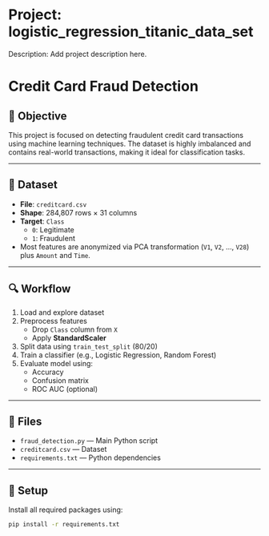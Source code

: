 # Project: logistic_regression_titanic_data_set
Description: Add project description here.
# Credit Card Fraud Detection

## 📌 Objective

This project is focused on detecting fraudulent credit card transactions using machine learning techniques. The dataset is highly imbalanced and contains real-world transactions, making it ideal for classification tasks.

---

## 🧾 Dataset

- **File**: `creditcard.csv`
- **Shape**: 284,807 rows × 31 columns
- **Target**: `Class`
  - `0`: Legitimate
  - `1`: Fraudulent
- Most features are anonymized via PCA transformation (`V1`, `V2`, ..., `V28`) plus `Amount` and `Time`.

---

## 🔍 Workflow

1. Load and explore dataset
2. Preprocess features
   - Drop `Class` column from `X`
   - Apply **StandardScaler**
3. Split data using `train_test_split` (80/20)
4. Train a classifier (e.g., Logistic Regression, Random Forest)
5. Evaluate model using:
   - Accuracy
   - Confusion matrix
   - ROC AUC (optional)

---

## 📁 Files

- `fraud_detection.py` — Main Python script
- `creditcard.csv` — Dataset
- `requirements.txt` — Python dependencies

---

## 🔧 Setup

Install all required packages using:

```bash
pip install -r requirements.txt
